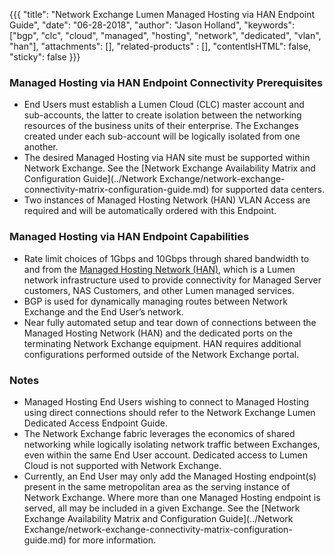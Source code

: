 {{{
  "title": "Network Exchange Lumen Managed Hosting via HAN Endpoint Guide",
  "date": "06-28-2018",
  "author": "Jason Holland",
  "keywords": ["bgp", "clc", "cloud", "managed", "hosting", "network", "dedicated", "vlan", "han"],
  "attachments": [],
  "related-products" : [],
  "contentIsHTML": false,
  "sticky": false
}}}

### Managed Hosting via HAN Endpoint Connectivity Prerequisites

* End Users must establish a Lumen Cloud (CLC) master account and sub-accounts, the latter to create isolation between the networking resources of the business units of their enterprise. The Exchanges created under each sub-account will be logically isolated from one another.
* The desired Managed Hosting via HAN site must be supported within Network Exchange. See the [Network Exchange Availability Matrix and Configuration Guide](../Network Exchange/network-exchange-connectivity-matrix-configuration-guide.md) for supported data centers.
* Two instances of Managed Hosting Network (HAN) VLAN Access are required and will be automatically ordered with this Endpoint.

### Managed Hosting via HAN Endpoint Capabilities

* Rate limit choices of 1Gbps and 10Gbps through shared bandwidth to and from the [Managed Hosting Network (HAN)](https://www.ctl.io/architecture/cns-architecture/), which is a Lumen network infrastructure used to provide connectivity for Managed Server customers, NAS Customers, and other Lumen managed services.
* BGP is used for dynamically managing routes between Network Exchange and the End User’s network.
* Near fully automated setup and tear down of connections between the Managed Hosting Network (HAN) and the dedicated ports on the terminating Network Exchange equipment. HAN requires additional configurations performed outside of the Network Exchange portal.

### Notes

* Managed Hosting End Users wishing to connect to Managed Hosting using direct connections should refer to the Network Exchange Lumen Dedicated Access Endpoint Guide.
* The Network Exchange fabric leverages the economics of shared networking while logically isolating network traffic between Exchanges, even within the same End User account. Dedicated access to Lumen Cloud is not supported with Network Exchange.
* Currently, an End User may only add the Managed Hosting endpoint(s) present in the same metropolitan area as the serving instance of Network Exchange. Where more than one Managed Hosting endpoint is served, all may be included in a given Exchange. See the [Network Exchange Availability Matrix and Configuration Guide](../Network Exchange/network-exchange-connectivity-matrix-configuration-guide.md) for more information.
